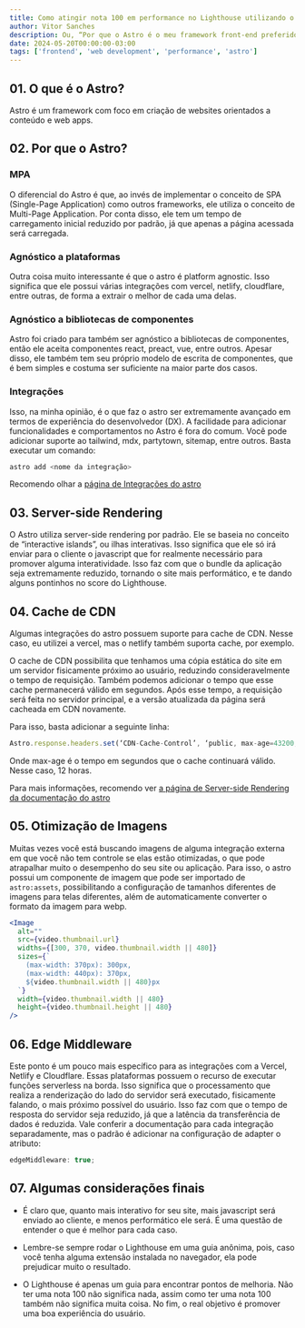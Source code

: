 ```yaml
---
title: Como atingir nota 100 em performance no Lighthouse utilizando o Astro.build?
author: Vitor Sanches
description: Ou, “Por que o Astro é o meu framework front-end preferido?”
date: 2024-05-20T00:00:00-03:00
tags: ['frontend', 'web development', 'performance', 'astro']
---
```


## 01. O que é o Astro?

Astro é um framework com foco em criação de websites orientados a conteúdo e web apps.

## 02. Por que o Astro?

### MPA

O diferencial do Astro é que, ao invés de implementar o conceito de SPA (Single-Page Application) como outros frameworks, ele utiliza o conceito de Multi-Page Application. Por conta disso, ele tem um tempo de carregamento inicial reduzido por padrão, já que apenas a página acessada será carregada.

### Agnóstico a plataformas

Outra coisa muito interessante é que o astro é platform agnostic. Isso significa que ele possui várias integrações com vercel, netlify, cloudflare, entre outras, de forma a extrair o melhor de cada uma delas.

### Agnóstico a bibliotecas de componentes

Astro foi criado para também ser agnóstico a bibliotecas de componentes, então ele aceita componentes react, preact, vue, entre outros. Apesar disso, ele também tem seu próprio modelo de escrita de componentes, que é bem simples e costuma ser suficiente na maior parte dos casos.

### Integrações

Isso, na minha opinião, é o que faz o astro ser extremamente avançado em termos de experiência do desenvolvedor (DX). A facilidade para adicionar funcionalidades e comportamentos no Astro é fora do comum. Você pode adicionar suporte ao tailwind, mdx, partytown, sitemap, entre outros. Basta executar um comando:

```sh
astro add <nome da integração>
```

Recomendo olhar a [página de Integrações do astro](https://astro.build/integrations)

## 03. Server-side Rendering

O Astro utiliza server-side rendering por padrão. Ele se baseia no conceito de “interactive islands”, ou ilhas interativas. Isso significa que ele só irá enviar para o cliente o javascript que for realmente necessário para promover alguma interatividade. Isso faz com que o bundle da aplicação seja extremamente reduzido, tornando o site mais performático, e te dando alguns pontinhos no score do Lighthouse.

## 04. Cache de CDN

Algumas integrações do astro possuem suporte para cache de CDN. Nesse caso, eu utilizei a vercel, mas o netlify também suporta cache, por exemplo.

O cache de CDN possibilita que tenhamos uma cópia estática do site em um servidor fisicamente próximo ao usuário, reduzindo consideravelmente o tempo de requisição. Também podemos adicionar o tempo que esse cache permanecerá válido em segundos. Após esse tempo, a requisição será feita no servidor principal, e a versão atualizada da página será cacheada em CDN novamente.

Para isso, basta adicionar a seguinte linha:

```js
Astro.response.headers.set(‘CDN-Cache-Control’, ‘public, max-age=43200, must-revalidate’);
```

Onde max-age é o tempo em segundos que o cache continuará válido. Nesse caso, 12 horas.

Para mais informações, recomendo ver [a página de Server-side Rendering da documentação do astro](https://docs.astro.build/pt-br/guides/server-side-rendering/)

## 05. Otimização de Imagens

Muitas vezes você está buscando imagens de alguma integração externa em que você não tem controle se elas estão otimizadas, o que pode atrapalhar muito o desempenho do seu site ou aplicação.
Para isso, o astro possui um componente de imagem que pode ser importado de `astro:assets`, possibilitando a configuração de tamanhos diferentes de imagens para telas diferentes, além de automaticamente converter o formato da imagem para webp.

```jsx
<Image
  alt=""
  src={video.thumbnail.url}
  widths={[300, 370, video.thumbnail.width || 480]}
  sizes={`
    (max-width: 370px): 300px,
    (max-width: 440px): 370px,
    ${video.thumbnail.width || 480}px
  `}
  width={video.thumbnail.width || 480}
  height={video.thumbnail.height || 480}
/>
```

## 06. Edge Middleware

Este ponto é um pouco mais específico para as integrações com a Vercel, Netlify e Cloudflare. Essas plataformas possuem o recurso de executar funções serverless na borda. Isso significa que o processamento que realiza a renderização do lado do servidor será executado, fisicamente falando, o mais próximo possível do usuário. Isso faz com que o tempo de resposta do servidor seja reduzido, já que a latência da transferência de dados é reduzida.
Vale conferir a documentação para cada integração separadamente, mas o padrão é adicionar na configuração de adapter o atributo:

```js
edgeMiddleware: true;
```

## 07. Algumas considerações finais

- É claro que, quanto mais interativo for seu site, mais javascript será enviado ao cliente, e menos performático ele será. É uma questão de entender o que é melhor para cada caso.

- Lembre-se sempre rodar o Lighthouse em uma guia anônima, pois, caso você tenha alguma extensão instalada no navegador, ela pode prejudicar muito o resultado.

- O Lighthouse é apenas um guia para encontrar pontos de melhoria. Não ter uma nota 100 não significa nada, assim como ter uma nota 100 também não significa muita coisa. No fim, o real objetivo é promover uma boa experiência do usuário.
